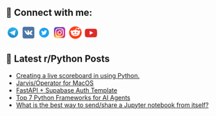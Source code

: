## 🔎 Connect with me:
[<img src="https://github.com/bullbesh/bullbesh/blob/main/images/Telegram.png" width="32" height="32" />](https://t.me/bullbesh)
[<img src="https://github.com/bullbesh/bullbesh/blob/main/images/VK.png" width="32" height="32" />](https://vk.com/bullbesh)
[<img src="https://github.com/bullbesh/bullbesh/blob/main/images/Twitter.png" width="32" height="32" />](https://twitter.com/bullbesh1)
[<img src="https://github.com/bullbesh/bullbesh/blob/main/images/Instagram.png" width="32" height="32" />](https://www.instagram.com/bullbesh)
[<img src="https://github.com/bullbesh/bullbesh/blob/main/images/Reddit.png" width="32" height="32" />](https://www.reddit.com/user/bullbesh)
[<img src="https://github.com/bullbesh/bullbesh/blob/main/images/YouTube.png" width="32" height="32" />](https://www.youtube.com/channel/UCtfjRs6uzgq5mfm8S06WTcg)

## 📕 Latest r/Python Posts
<!-- BLOG-POST-LIST:START -->
- [Creating a live scoreboard in using Python.](https://www.reddit.com/r/Python/comments/1l2hn9e/creating_a_live_scoreboard_in_using_python/)
- [Jarvis/Operator for MacOS](https://www.reddit.com/r/Python/comments/1l2flje/jarvisoperator_for_macos/)
- [FastAPI + Supabase Auth Template](https://www.reddit.com/r/Python/comments/1l2bm0g/fastapi_supabase_auth_template/)
- [Top 7 Python Frameworks for AI Agents](https://www.reddit.com/r/Python/comments/1l2b7t4/top_7_python_frameworks_for_ai_agents/)
- [What is the best way to send/share a Jupyter notebook from itself?](https://www.reddit.com/r/Python/comments/1l2aosj/what_is_the_best_way_to_sendshare_a_jupyter/)
<!-- BLOG-POST-LIST:END -->

